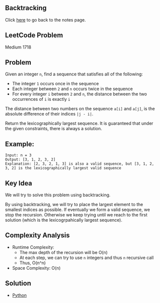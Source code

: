 ## Backtracking
Click [here](../notes.md) to go back to the notes page.

## LeetCode Problem
Medium 1718

## Problem
Given an integer `n`, find a sequence that satisfies all of the following:
- The integer `1` occurs once in the sequence
- Each integer between `2` and `n` occurs twice in the sequence
- For every integer `i` between `2` and `n`, the distance between the two occurrences of `i` is exactly `i`

The distance between two numbers on the sequence `a[i]` and `a[j]`, is the absolute difference of their indices `|j - i|`.

Return the lexicographically largest sequence. It is guaranteed that under the given constraints, there is always a solution.

## Example:
```
Input: n = 3
Output: [3, 1, 2, 3, 2]
Explanation: [2, 3, 2, 1, 3] is also a valid sequence, but [3, 1, 2, 3, 2] is the lexicographically largest valid sequence
```

## Key Idea
We will try to solve this problem using backtracking.

By using backtracking, we will try to place the largest element to the smallest indices as possible. If eventually we form a valid sequence, we stop the recursion. Otherwise we keep trying until we reach to the first solution (which is the lexicogrpahically largest sequence).

## Complexity Analysis
- Runtime Complexity:
    - The max depth of the recursion will be O(n)
    - At each step, we can try to use `n` integers and thus `n` recursive call
    - Thus, O(n^n)
- Space Complexity: O(n)

## Solution
- [Python](./solution.py)